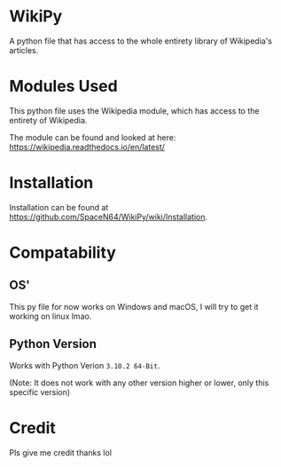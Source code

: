 # WikiPy
A python file that has access to the whole entirety library of Wikipedia's articles.

# Modules Used
This python file uses the Wikipedia module, which has access to the entirety of Wikipedia. 

The module can be found and looked at here: https://wikipedia.readthedocs.io/en/latest/

# Installation
Installation can be found at https://github.com/SpaceN64/WikiPy/wiki/Installation.

# Compatability

## OS'
This py file for now works on Windows and macOS, I will try to get it working on linux lmao.

## Python Version
Works with Python Verion `3.10.2 64-Bit`.

(Note: It does not work with any other version higher or lower, only this specific version)

# Credit
Pls give me credit thanks lol
